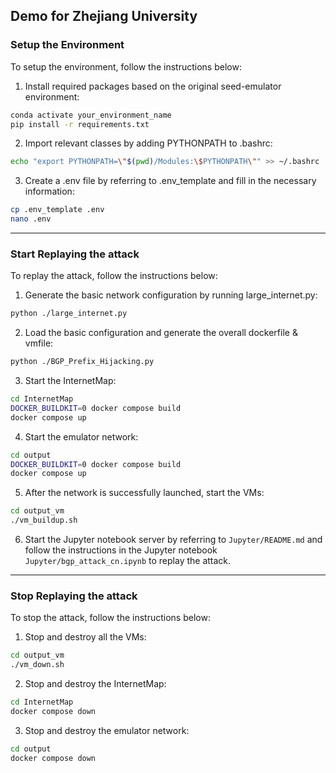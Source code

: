 ## Demo for Zhejiang University

### Setup the Environment

To setup the environment, follow the instructions below:

1. Install required packages based on the original seed-emulator environment:

```bash
conda activate your_environment_name
pip install -r requirements.txt
```

2. Import relevant classes by adding PYTHONPATH to .bashrc:

```bash
echo "export PYTHONPATH=\"$(pwd)/Modules:\$PYTHONPATH\"" >> ~/.bashrc
```

3. Create a .env file by referring to .env_template and fill in the necessary information:

```bash
cp .env_template .env
nano .env
```

***

### Start Replaying the attack

To replay the attack, follow the instructions below:

1. Generate the basic network configuration by running large_internet.py:

```bash
python ./large_internet.py
```

2. Load the basic configuration and generate the overall dockerfile & vmfile:

```bash
python ./BGP_Prefix_Hijacking.py
```

3. Start the InternetMap:

```bash
cd InternetMap
DOCKER_BUILDKIT=0 docker compose build
docker compose up
```

4. Start the emulator network:

```bash
cd output
DOCKER_BUILDKIT=0 docker compose build
docker compose up
```

5. After the network is successfully launched, start the VMs:

```bash
cd output_vm
./vm_buildup.sh
```

6. Start the Jupyter notebook server by referring to `Jupyter/README.md` and follow the instructions in the Jupyter notebook `Jupyter/bgp_attack_cn.ipynb` to replay the attack.

***

### Stop Replaying the attack

To stop the attack, follow the instructions below:

1. Stop and destroy all the VMs:

```bash
cd output_vm
./vm_down.sh
```

2. Stop and destroy the InternetMap:

```bash
cd InternetMap
docker compose down
```

3. Stop and destroy the emulator network:

```bash
cd output   
docker compose down
```